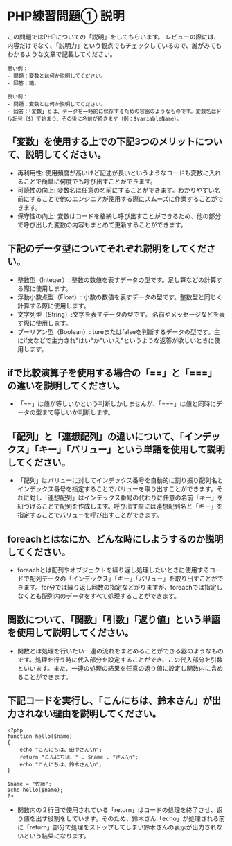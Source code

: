 # PHP練習問題① 説明
この問題ではPHPについての「説明」をしてもらいます。
レビューの際には、内容だけでなく、「説明力」という観点でもチェックしているので、誰がみてもわかるような文章で記載してください。

```
悪い例：
- 問題：変数とは何か説明してください。
- 回答：箱。

良い例：
- 問題：変数とは何か説明してください。
- 回答：「変数」とは、データを一時的に保存するための容器のようなものです。変数名はドル記号（$）で始まり、その後に名前が続きます（例：$variableName）。
```

## 「変数」を使用する上での下記3つのメリットについて、説明してください。
- 再利用性: 使用頻度が高いけど記述が長いというようなコードも変数に入れることで簡単に何度でも呼び出すことができます。
- 可読性の向上: 変数名は任意の名前にすることができます。わかりやすい名前にすることで他のエンジニアが使用する際にスムーズに作業することができます。
- 保守性の向上: 変数はコードを格納し呼び出すことができるため、他の部分で呼び出した変数の内容もまとめて更新することができます。

## 下記のデータ型についてそれぞれ説明をしてください。
- 整数型（Integer）: 整数の数値を表すデータの型です。足し算などの計算する際に使用します。
- 浮動小数点型（Float）: 小数の数値を表すデータの型です。整数型と同じく計算する際に使用します。
- 文字列型（String）:文字を表すデータの型です。 名前やメッセージなどを表す際に使用します。
- ブーリアン型（Boolean）: tureまたはfalseを判断するデータの型です。主にif文などで主力され"はい"か"いいえ"というような返答が欲しいときに使用します。

## ifで比較演算子を使用する場合の「==」と「===」の違いを説明してください。
- 「==」は値が等しいかという判断しかしませんが、「===」は値と同時にデータの型まで等しいか判断します。

## 「配列」と「連想配列」の違いについて、「インデックス」「キー」「バリュー」という単語を使用して説明してください。
- 「配列」はバリューに対してインデックス番号を自動的に割り振り配列名とインデックス番号を指定することでバリューを取り出すことができます。それに対し「連想配列」はインデックス番号の代わりに任意の名前「キー」を紐づけることで配列を作成します。呼び出す際には連想配列名と「キー」を指定することでバリューを呼び出すことができます。

## foreachとはなにか、どんな時にしようするのか説明してください。
- foreachとは配列やオブジェクトを繰り返し処理したいときに使用するコードで配列データの「インデックス」「キー」「バリュー」を取り出すことができます。for分では繰り返し回数の指定などがりますが、foreachでは指定しなくとも配列内のデータをすべて処理することができます。

## 関数について、「関数」「引数」「返り値」という単語を使用して説明してください。
- 関数とは処理を行いたい一連の流れをまとめることができる器のようなものです。処理を行う時に代入部分を設定することができ、この代入部分を引数といいます。また、一連の処理の結果を任意の返り値に設定し関数内に含めることができます。

## 下記コードを実行し、「こんにちは、鈴木さん」が出力されない理由を説明してください。
```
<?php
function hello($name)
{
    echo "こんにちは、田中さん\n";
    return "こんにちは、" . $name . "さん\n";
    echo "こんにちは、鈴木さん\n";
}

$name = "佐藤";
echo hello($name);
?>
```

- 関数内の２行目で使用されている「return」はコードの処理を終了させ、返り値を出す役割をしています。そのため、鈴木さん「echo」が処理される前に「return」部分で処理をストップしてしまい鈴木さんの表示が出力されないという結果になります。